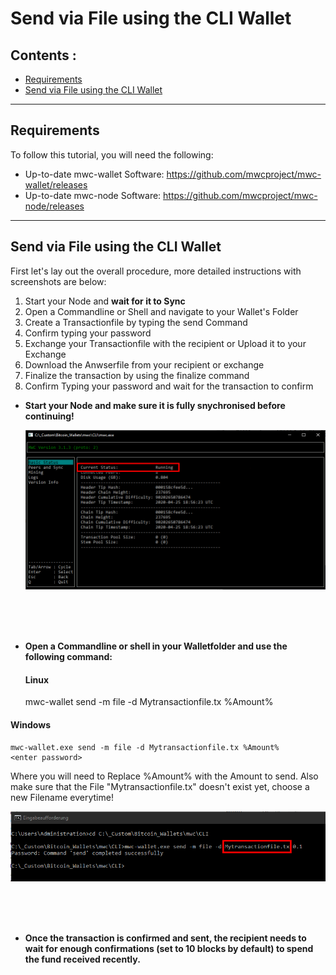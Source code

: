 # Send via File using the CLI Wallet

## Contents : 
  * [Requirements](#requirements)
  * [Send via File using the CLI Wallet](#send-via-file-using-the-cli-wallet-1)
 
------ 

## Requirements
To follow this tutorial, you will need the following:

- Up-to-date mwc-wallet Software: https://github.com/mwcproject/mwc-wallet/releases
- Up-to-date mwc-node Software: https://github.com/mwcproject/mwc-node/releases

------

## Send via File using the CLI Wallet

 
 First let's lay out the overall procedure, more detailed instructions with screenshots are below:
 
 1) Start your Node and **wait for it to Sync**
 2) Open a Commandline or Shell and navigate to your Wallet's Folder
 3) Create a Transactionfile by typing the send Command
 4) Confirm typing your password
 5) Exchange your Transactionfile with the recipient or Upload it to your Exchange
 6) Download the Anwserfile from your recipient or exchange 
 7) Finalize the transaction by using the finalize command
 8) Confirm Typing your password and wait for the transaction to confirm
 
  
  
- **Start your Node and make sure it is fully snychronised before continuing!**
  
  ![nodesynced](/static/img/nodesynced.png "Node Fully Synced")  
  
  <br />
  <br /> 
  <br /> 
  
- **Open a Commandline or shell in your Walletfolder and use the following command:** 
  
   #### Linux

	mwc-wallet send -m file -d Mytransactionfile.tx %Amount%
	<enter password>
 
 #### Windows
 
	mwc-wallet.exe send -m file -d Mytransactionfile.tx %Amount%
	<enter password>


  Where you will need to Replace %Amount% with the Amount to send.
  Also make sure that the File "Mytransactionfile.tx" doesn't exist yet, choose a new Filename everytime!
  
   ![sendcommandfile](/static/img/sendcommandfile.png "Send Command Example")  
   
   <br />
   <br /> 
   <br /> 
   
- **Once the transaction is confirmed and sent, the recipient needs to wait for enough confirmations (set to 10 blocks by default) to spend the fund received recently.**   
